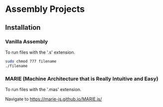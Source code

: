 # Assembly Projects

## Installation

### Vanilla Assembly
To run files with the '.s' extension.
```bash
sudo chmod 777 filename
./filename
```

### MARIE (Machine Architecture that is Really Intuitive and Easy)
To run files with the '.mas' extension.

Navigate to https://marie-js.github.io/MARIE.js/
